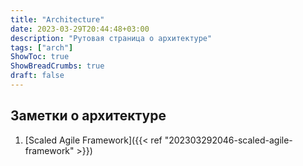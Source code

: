```yaml
---
title: "Architecture"
date: 2023-03-29T20:44:48+03:00
description: "Рутовая страница о архитектуре"
tags: ["arch"]
ShowToc: true
ShowBreadCrumbs: true
draft: false
---
```


## Заметки о архитектуре

1. [Scaled Agile Framework]({{< ref "202303292046-scaled-agile-framework" >}})
